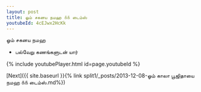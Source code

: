 ```yaml
---
layout: post
title: ஓம் சகனய நமஹ ௧௧ டைம்ஸ்
youtubeId: 4cEJwx2HcKk
---
```

 
 
 ஓம் சகனய நமஹ  
 
 -  பல்வேறு கணங்களுடன் யார் 
 
  
 
  
 
 
 
 
 
 


{% include youtubePlayer.html id=page.youtubeId %}
 
[Next]({{ site.baseurl }}{% link  split1/_posts/2013-12-08-ஓம் காலா பூஜிதாயை நமஹ ௧௧ டைம்ஸ்.md%})
 
